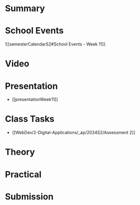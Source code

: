 
# Summary


# School Events
![[semesterCalendarS2#School Events - Week 11]] 

# Video

# Presentation
- [[presentationWeek11]]
# Class Tasks
- [[WebDev/2-Digital-Applications/_ap/2024S2/Assessment 2]]

# Theory


# Practical


# Submission
